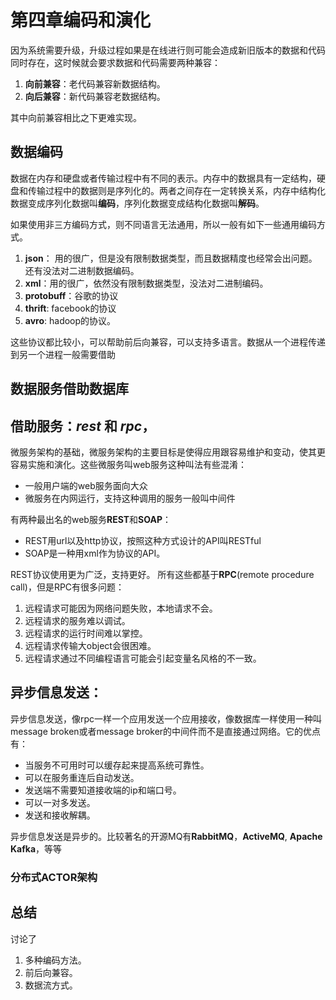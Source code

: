 # 第四章编码和演化
因为系统需要升级，升级过程如果是在线进行则可能会造成新旧版本的数据和代码同时存在，这时候就会要求数据和代码需要两种兼容：
1. **向前兼容**：老代码兼容新数据结构。
2. **向后兼容**：新代码兼容老数据结构。

其中向前兼容相比之下更难实现。

## 数据编码
数据在内存和硬盘或者传输过程中有不同的表示。内存中的数据具有一定结构，硬盘和传输过程中的数据则是序列化的。两者之间存在一定转换关系，内存中结构化数据变成序列化数据叫**编码**，序列化数据变成结构化数据叫**解码**。

如果使用非三方编码方式，则不同语言无法通用，所以一般有如下一些通用编码方式。
1. **json**： 用的很广，但是没有限制数据类型，而且数据精度也经常会出问题。还有没法对二进制数据编码。
2. **xml**：用的很广，依然没有限制数据类型，没法对二进制编码。
3. **protobuff**：谷歌的协议
4. **thrift**: facebook的协议
5. **avro**: hadoop的协议。

这些协议都比较小，可以帮助前后向兼容，可以支持多语言。数据从一个进程传递到另一个进程一般需要借助
## 数据服务借助数据库
## 借助服务：*rest* 和 *rpc*，
微服务架构的基础，微服务架构的主要目标是使得应用跟容易维护和变动，使其更容易实施和演化。这些微服务叫web服务这种叫法有些混淆：
- 一般用户端的web服务面向大众
- 微服务在内网运行，支持这种调用的服务一般叫中间件
 
有两种最出名的web服务**REST**和**SOAP**：
- REST用url以及http协议，按照这种方式设计的API叫RESTful
- SOAP是一种用xml作为协议的API。

REST协议使用更为广泛，支持更好。
所有这些都基于**RPC**(remote procedure call)，但是RPC有很多问题：
1. 远程请求可能因为网络问题失败，本地请求不会。
1. 远程请求的服务难以调试。
1. 远程请求的运行时间难以掌控。
1. 远程请求传输大object会很困难。
1. 远程请求通过不同编程语言可能会引起变量名风格的不一致。

## 异步信息发送：
异步信息发送，像rpc一样一个应用发送一个应用接收，像数据库一样使用一种叫message broken或者message broker的中间件而不是直接通过网络。它的优点有：
- 当服务不可用时可以缓存起来提高系统可靠性。
- 可以在服务重连后自动发送。
- 发送端不需要知道接收端的ip和端口号。
- 可以一对多发送。
- 发送和接收解耦。

异步信息发送是异步的。比较著名的开源MQ有**RabbitMQ**，**ActiveMQ**, **Apache Kafka**，等等
### 分布式ACTOR架构

## 总结
讨论了
1. 多种编码方法。
2. 前后向兼容。
3. 数据流方式。

